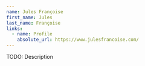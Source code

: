 ```yaml
---
name: Jules Françoise
first_name: Jules
last_name: Françoise
links:
  - name: Profile
    absolute_url: https://www.julesfrancoise.com/
---
```


TODO: Description